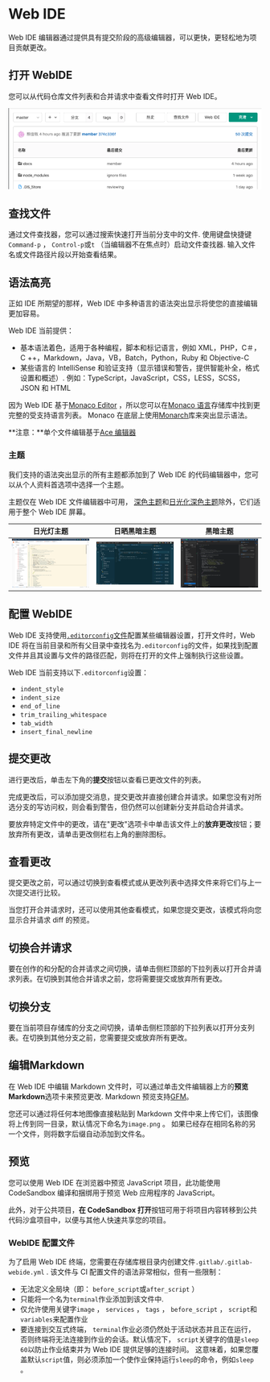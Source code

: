 # Web IDE[](#web-ide "Permalink")

Web IDE 编辑器通过提供具有提交阶段的高级编辑器，可以更快，更轻松地为项目贡献更改。

## 打开 WebIDE[](#open-the-web-ide "Permalink")

您可以从代码仓库文件列表和合并请求中查看文件时打开 Web IDE。

[![Open Web IDE](/docs/img/open_web_ide.png)](/docs/img/open_web_ide.png)

## 查找文件[](#file-finder "Permalink")

通过文件查找器，您可以通过搜索快速打开当前分支中的文件. 使用键盘快捷键`Command-p` ， `Control-p`或`t` （当编辑器不在焦点时）启动文件查找器. 输入文件名或文件路径片段以开始查看结果。

## 语法高亮[](#syntax-highlighting "Permalink")

正如 IDE 所期望的那样，Web IDE 中多种语言的语法突出显示将使您的直接编辑更加容易。

Web IDE 当前提供：

*   基本语法着色，适用于各种编程，脚本和标记语言，例如 XML，PHP，C＃，C ++，Markdown，Java，VB，Batch，Python，Ruby 和 Objective-C
*   某些语言的 IntelliSense 和验证支持（显示错误和警告，提供智能补全，格式设置和概述）. 例如：TypeScript，JavaScript，CSS，LESS，SCSS，JSON 和 HTML

因为 Web IDE 基于[Monaco Editor](https://microsoft.github.io/monaco-editor/) ，所以您可以在[Monaco 语言](https://github.com/Microsoft/monaco-languages)存储库中找到更完整的受支持语言列表。 Monaco 在底层上使用[Monarch](https://microsoft.github.io/monaco-editor/monarch.html)库来突出显示语法。

**注意：**单个文件编辑基于[Ace 编辑器](https://ace.c9.io)

### 主题[](#themes "Permalink")

我们支持的语法突出显示的所有主题都添加到了 Web IDE 的代码编辑器中，您可以从个人资料首选项中选择一个主题。

主题仅在 Web IDE 文件编辑器中可用， [深色主题](https://gitlab.com/gitlab-org/gitlab/-/issues/209808)和[日光化深色主题](https://gitlab.com/gitlab-org/gitlab/-/issues/219228)除外，它们适用于整个 Web IDE 屏幕。

| 日光灯主题 | 日晒黑暗主题 | 黑暗主题 |
| --- | --- | --- |
| [![Solarized Light Theme](/docs/img/solarized_light_theme_v13_0.png)](/docs/img/solarized_light_theme_v13_0.png) | [![Solarized Dark Theme](/docs/img/solarized_dark_theme_v13_1.png)](/docs/img/solarized_dark_theme_v13_1.png) | [![Dark Theme](/docs/img/dark_theme_v13_0.png)](/docs/img/dark_theme_v13_0.png) |

## 配置 WebIDE[](#configure-the-web-ide "Permalink")

Web IDE 支持使用[`.editorconfig`文件](https://editorconfig.org/)配置某些编辑器设置，打开文件时，Web IDE 将在当前目录和所有父目录中查找名为`.editorconfig`的文件，如果找到配置文件并且其设置与文件的路径匹配，则将在打开的文件上强制执行这些设置。

Web IDE 当前支持以下`.editorconfig`设置：

*   `indent_style`
*   `indent_size`
*   `end_of_line`
*   `trim_trailing_whitespace`
*   `tab_width`
*   `insert_final_newline`

## 提交更改[](#commit-changes "Permalink")

进行更改后，单击左下角的**提交**按钮以查看已更改文件的列表。

完成更改后，可以添加提交消息，提交更改并直接创建合并请求。如果您没有对所选分支的写访问权，则会看到警告，但仍然可以创建新分支并启动合并请求。

要放弃特定文件中的更改，请在"更改"选项卡中单击该文件上的**放弃更改**按钮；要放弃所有更改，请单击更改侧栏右上角的删除图标。

## 查看更改[](#reviewing-changes "Permalink")

提交更改之前，可以通过切换到查看模式或从更改列表中选择文件来将它们与上一次提交进行比较。

当您打开合并请求时，还可以使用其他查看模式，如果您提交更改，该模式将向您显示合并请求 diff 的预览。

## 切换合并请求[](#switching-merge-requests "Permalink")

要在创作的和分配的合并请求之间切换，请单击侧栏顶部的下拉列表以打开合并请求列表。在切换到其他合并请求之前，您将需要提交或放弃所有更改。

## 切换分支[](#switching-branches "Permalink")

要在当前项目存储库的分支之间切换，请单击侧栏顶部的下拉列表以打开分支列表。在切换到其他分支之前，您需要提交或放弃所有更改。

## 编辑Markdown[](#markdown-editing "Permalink")

在 Web IDE 中编辑 Markdown 文件时，可以通过单击文件编辑器上方的**预览 Markdown**选项卡来预览更改. Markdown 预览支持[GFM](/docs/user/markdown#gitlab-flavored-markdown-gfm)。

您还可以通过将任何本地图像直接粘贴到 Markdown 文件中来上传它们，该图像将上传到同一目录，默认情况下命名为`image.png` 。 如果已经存在相同名称的另一个文件，则将数字后缀自动添加到文件名。

## 预览[](#live-preview "Permalink")

您可以使用 Web IDE 在浏览器中预览 JavaScript 项目，此功能使用 CodeSandbox 编译和捆绑用于预览 Web 应用程序的 JavaScript。

此外，对于公共项目，**在 CodeSandbox 打开**按钮可用于将项目内容转移到公共代码沙盒项目中，以便与其他人快速共享您的项目。

### WebIDE 配置文件[](#web-ide-configuration-file "Permalink")

为了启用 Web IDE 终端，您需要在存储库根目录内创建文件`.gitlab/.gitlab-webide.yml` . 该文件与 CI 配置文件的语法非常相似，但有一些限制：

*   无法定义全局块（即： `before_script`或`after_script` ）
*   只能将一个名为`terminal`作业添加到该文件中.
*   仅允许使用关键字`image` ， `services` ， `tags` ， `before_script` ， `script`和`variables`来配置作业
*   要连接到交互式终端， `terminal`作业必须仍然处于活动状态并且正在运行，否则终端将无法连接到作业的会话。默认情况下， `script`关键字的值是`sleep 60`以防止作业结束并为 Web IDE 提供足够的连接时间。 这意味着，如果您覆盖默认`script`值，则必须添加一个使作业保持运行`sleep`的命令，例如`sleep` 。